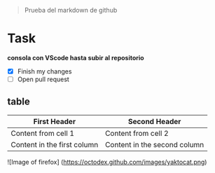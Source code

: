 >Prueba del markdown de github 
# Task

**consola con VScode hasta subir al repositorio** 
- [x] Finish my changes
- [ ] Open pull request

## table
First Header | Second Header
------------ | -------------
Content from cell 1 | Content from cell 2
Content in the first column | Content in the second column

![Image of firefox] (https://octodex.github.com/images/yaktocat.png)

